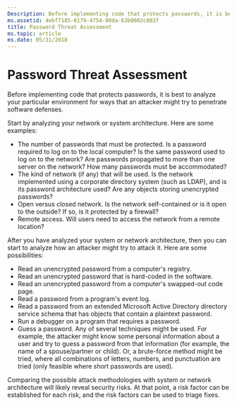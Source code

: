 ```yaml
---
Description: Before implementing code that protects passwords, it is best to analyze your particular environment for ways that an attacker might try to penetrate software defenses.
ms.assetid: 4ebf7185-0179-4754-80da-63b0002c883f
title: Password Threat Assessment
ms.topic: article
ms.date: 05/31/2018
---
```


# Password Threat Assessment

Before implementing code that protects passwords, it is best to analyze your particular environment for ways that an attacker might try to penetrate software defenses.

Start by analyzing your network or system architecture. Here are some examples:

-   The number of passwords that must be protected. Is a password required to log on to the local computer? Is the same password used to log on to the network? Are passwords propagated to more than one server on the network? How many passwords must be accommodated?
-   The kind of network (if any) that will be used. Is the network implemented using a corporate directory system (such as LDAP), and is its password architecture used? Are any objects storing unencrypted passwords?
-   Open versus closed network. Is the network self-contained or is it open to the outside? If so, is it protected by a firewall?
-   Remote access. Will users need to access the network from a remote location?

After you have analyzed your system or network architecture, then you can start to analyze how an attacker might try to attack it. Here are some possibilities:

-   Read an unencrypted password from a computer's registry.
-   Read an unencrypted password that is hard-coded in the software.
-   Read an unencrypted password from a computer's swapped-out code page.
-   Read a password from a program's event log.
-   Read a password from an extended Microsoft Active Directory directory service schema that has objects that contain a plaintext password.
-   Run a debugger on a program that requires a password.
-   Guess a password. Any of several techniques might be used. For example, the attacker might know some personal information about a user and try to guess a password from that information (for example, the name of a spouse/partner or child). Or, a brute-force method might be tried, where all combinations of letters, numbers, and punctuation are tried (only feasible where short passwords are used).

Comparing the possible attack methodologies with system or network architecture will likely reveal security risks. At that point, a risk factor can be established for each risk, and the risk factors can be used to triage fixes.

 

 



